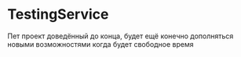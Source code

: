 # TestingService
Пет проект доведённый до конца, будет ещё конечно дополняться новыми возможностями когда будет свободное время
